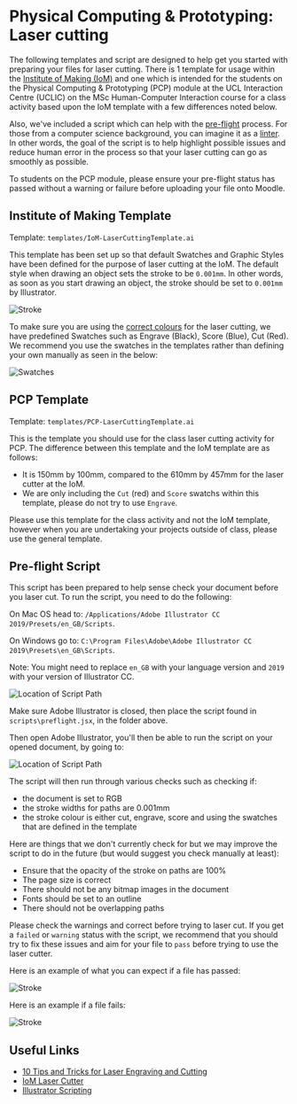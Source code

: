 # Physical Computing &amp; Prototyping: Laser cutting
The following templates and script are designed to help get you started with preparing your files for laser cutting. There is 1 template for usage within the [Institute of Making (IoM)](https://www.instituteofmaking.org.uk/) and one which is intended for the students on the Physical Computing &amp; Prototyping (PCP) module at the UCL Interaction Centre (UCLIC) on the MSc Human-Computer Interaction course for a class activity based upon the IoM template with a few differences noted below.

Also, we've included a script which can help with the [pre-flight](https://en.wikipedia.org/wiki/Pre-flight_(printing)) process. For those from a computer science background, you can imagine it as a [linter](https://en.wikipedia.org/wiki/Lint_(software)). In other words, the goal of the script is to help highlight possible issues and reduce human error in the process so that your laser cutting can go as smoothly as possible.

To students on the PCP module, please ensure your pre-flight status has passed without a warning or failure before uploading your file onto Moodle.

## Institute of Making Template
Template: `templates/IoM-LaserCuttingTemplate.ai`

This template has been set up so that default Swatches and Graphic Styles have been defined for the purpose of laser cutting at the IoM. The default style when drawing an object sets the stroke to be `0.001mm`. In other words, as soon as you start drawing an object, the stroke should be set to `0.001mm` by Illustrator.

![Stroke](/images/ScreenCapture-Stroke_v01.png)

To make sure you are using the [correct colours](https://www.instituteofmaking.org.uk/assets/_files/uploads/laser_guide3.pdf) for the laser cutting, we have predefined Swatches such as Engrave (Black), Score (Blue), Cut (Red). We recommend you use the swatches in the templates rather than defining your own manually as seen in the below:

![Swatches](/images/ScreenCapture-Swatches_v01.gif)

## PCP Template
Template: `templates/PCP-LaserCuttingTemplate.ai`

This is the template you should use for the class laser cutting activity for PCP. The difference between this template and the IoM template are as follows:

- It is 150mm by 100mm, compared to the 610mm by 457mm for the laser cutter at the IoM.
- We are only including the `Cut` (red) and `Score` swatchs within this template, please do not try to use `Engrave`.

Please use this template for the class activity and not the IoM template, however when you are undertaking your projects outside of class, please use the general template.

## Pre-flight Script
This script has been prepared to help sense check your document before you laser cut. To run the script, you need to do the following:

On Mac OS head to: `/Applications/Adobe Illustrator CC 2019/Presets/en_GB/Scripts`.

On Windows go to: `C:\Program Files\Adobe\Adobe Illustrator CC 2019\Presets\en_GB\Scripts`.

Note: You might need to replace `en_GB` with your language version and `2019` with your version of Illustrator CC. 

![Location of Script Path](/images/ScreenCapture-ScriptPath_v01.png)

Make sure Adobe Illustrator is closed, then place the script found in `scripts\preflight.jsx`, in the folder above.

Then open Adobe Illustrator, you'll then be able to run the script on your opened document, by going to:

![Location of Script Path](/images/ScreenCapture-Preflight_v01.png)

The script will then run through various checks such as checking if:

- the document is set to RGB
- the stroke widths for paths are 0.001mm
- the stroke colour is either cut, engrave, score and using the swatches that are defined in the template

Here are things that we don't currently check for but we may improve the script to do in the future (but would suggest you check manually at least):

- Ensure that the opacity of the stroke on paths are 100%
- The page size is correct
- There should not be any bitmap images in the document
- Fonts should be set to an outline
- There should not be overlapping paths

Please check the warnings and correct before trying to laser cut. If you get a `failed` or `warning` status with the script, we recommend that you should try to fix these issues and aim for your file to `pass` before trying to use the laser cutter.

Here is an example of what you can expect if a file has passed:

![Stroke](/images/ScreenCapture-Preflight-Pass_v01.png)

Here is an example if a file fails:

![Stroke](/images/ScreenCapture-Preflight-Fail_v01.png)

## Useful Links
- [10 Tips and Tricks for Laser Engraving and Cutting](https://www.instructables.com/id/10-Tips-and-Tricks-for-Laser-Engraving-and-Cutting/)
- [IoM Laser Cutter](https://www.instituteofmaking.org.uk/makespace/tools/laser-cutters/universal-vls4.60)
- [Illustrator Scripting](https://www.adobe.com/devnet/illustrator/scripting.html)